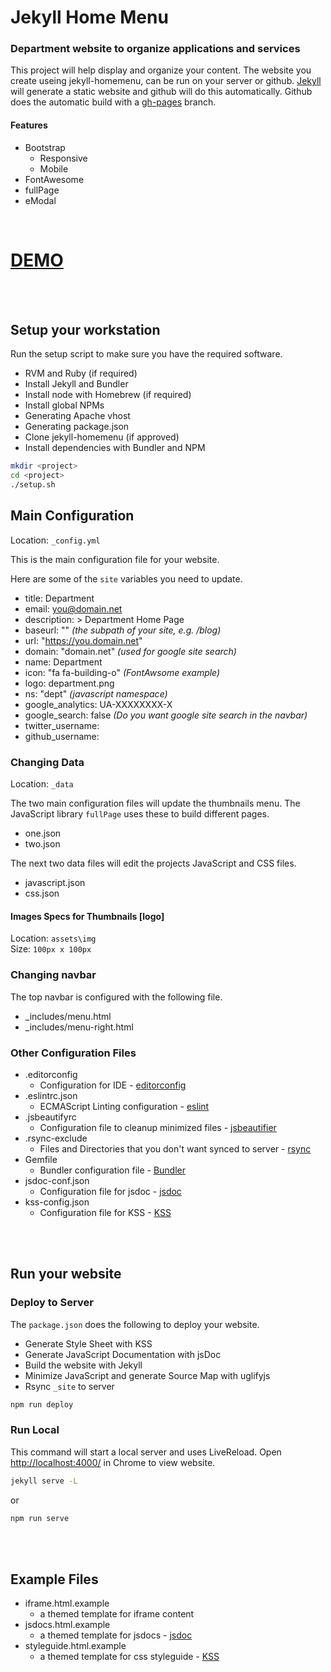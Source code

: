 # Jekyll Home Menu
### Department website to organize applications and services

This project will help display and organize your content. The website you create useing jekyll-homemenu, can be run on your server or github. [Jekyll](https://jekyllrb.com/) will generate a static website and github will do this automatically. Github does the automatic build with a [gh-pages](https://github.com/tlezotte/jekyll-homemenu/tree/gh-pages) branch.

#### Features
* Bootstrap
  * Responsive
  * Mobile
* FontAwesome
* fullPage
* eModal

<br>

# [DEMO](https://tlezotte.github.io/jekyll-homemenu)

<br>
<br>

## Setup your workstation
Run the setup script to make sure you have the required software.

* RVM and Ruby (if required)
* Install Jekyll and Bundler 
* Install node with Homebrew (if required)
* Install global NPMs
* Generating Apache vhost
* Generating package.json
* Clone jekyll-homemenu (if approved)
* Install dependencies with Bundler and NPM

```bash
mkdir <project>
cd <project>
./setup.sh
```

## Main Configuration
Location: `_config.yml`

This is the main configuration file for your website. 

Here are some of the `site` variables you need to update.
* title: Department
* email: you@domain.net
* description: > Department Home Page
* baseurl: "" _(the subpath of your site, e.g. /blog)_
* url: "https://you.domain.net"
* domain: "domain.net" _(used for google site search)_
* name: Department
* icon: "fa fa-building-o" _(FontAwsome example)_
* logo: department.png
* ns: "dept" _(javascript namespace)_
* google_analytics: UA-XXXXXXXX-X
* google_search: false _(Do you want google site search in the navbar)_
* twitter_username:
* github_username:

### Changing Data
Location: `_data`

The two main configuration files will update the thumbnails menu. The JavaScript library `fullPage` uses these to build different pages.

* one.json
* two.json

The next two data files will edit the projects JavaScript and CSS files.

* javascript.json
* css.json

#### Images Specs for Thumbnails [logo]
Location: `assets\img`  
Size: `100px x 100px`

### Changing navbar
The top navbar is configured with the following file.

* _includes/menu.html
* _includes/menu-right.html

### Other Configuration Files
* .editorconfig
  * Configuration for IDE - [editorconfig](http://editorconfig.org/)
* .eslintrc.json
  * ECMAScript Linting configuration - [eslint](https://eslint.org/)
* .jsbeautifyrc
  * Configuration file to cleanup minimized files - [jsbeautifier](http://jsbeautifier.org/)
* .rsync-exclude
  * Files and Directories that you don't want synced to server - [rsync](https://rsync.samba.org/)
* Gemfile
  * Bundler configuration file - [Bundler](http://bundler.io/)
* jsdoc-conf.json
  * Configuration file for jsdoc - [jsdoc](http://usejsdoc.org/)
* kss-config.json
  * Configuration file for KSS - [KSS](http://warpspire.com/kss/)

<br>
<br>

## Run your website
### Deploy to Server
The `package.json` does the following to deploy your website.

* Generate Style Sheet with KSS
* Generate JavaScript Documentation with jsDoc
* Build the website with Jekyll
* Minimize JavaScript and generate Source Map with uglifyjs
* Rsync `_site` to server

```bash
npm run deploy
```

### Run Local
This command will start a local server and uses LiveReload. Open [http://localhost:4000/](http://localhost:4000/) in Chrome to view website.

```bash
jekyll serve -L
```
or
```bash
npm run serve
```

<br>
<br>

## Example Files

* iframe.html.example
  * a themed template for iframe content
* jsdocs.html.example
  * a themed template for jsdocs - [jsdoc](http://usejsdoc.org/)
* styleguide.html.example
  * a themed template for css styleguide - [KSS](http://warpspire.com/kss/)
